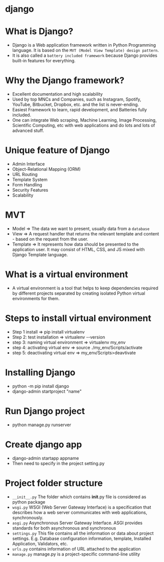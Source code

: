 # django
# What is Django?
- Django is a Web application framework written in Python Programming language. It is based on the `MVT (Model View Template) design pattern`.
- It is also called a `battery included framework` because Django provides built-in features for everything.
# Why the Django framework?
- Excellent documentation and high scalability
- Used by top MNCs and Companies, such as Instagram, Spotify, YouTube, Bitbucket, Dropbox, etc. and the list is never-ending.
- Easiest Framework to learn, rapid development, and Batteries fully included.
- One can integrate Web scraping, Machine Learning, Image Processing, Scientific Computing, etc with web applications and do lots and lots of advanced stuff.
# Unique feature of Django
- Admin Interface
- Object-Relational Mapping (ORM)
- URL Routing
- Template System
- Form Handling
- Security Features
- Scalability
# MVT
- Model => The data we want to present, usually data from a `database`
- View => A request handler that returns the relevant template and content - based on the request from the user.
- Template => It represents how data should be presented to the application user. It may consist of HTML, CSS, and JS mixed with Django Template language.
# What is a virtual environment
- A virtual environment is a tool that helps to keep dependencies required by different projects separated by creating isolated Python virtual environments for them.
# Steps to install virtual environment
- Step 1 install  => pip install virtualenv
- Step 2: test installation => virtualenv --version
- step 3: naming virtual environment => virtualenv my_env
- step 4: activating virtual env => source ./my_env/Scripts/activate
- step 5: deactivating virtual env => my_env/Scripts>deavtivate

# Installing Django
- python -m pip install django
- django-admin startproject "name"
# Run Django project
- python manage.py runserver
# Create django app
- django-admin startapp appname
- Then need to specify in the project setting.py
# Project folder structure
- `__init__.py` The folder which contains __init__.py file is considered as python package
- `wsgi.py` WSGI (Web Server Gateway Interface) is a specification that describes how a web server communicates with web applications, synchronously.
- `asgi.py` Asynchronous Server Gateway Interface. ASGI provides standards for both asynchronous and synchronous
- `settings.py` This file contains all the information or data about project settings. E.g. Database configuration information, template, Installed Application, Validators, etc.
- `urls.py` contains information of URL attached to the application
- `manage.py` manage.py is a project-specific command-line utility
